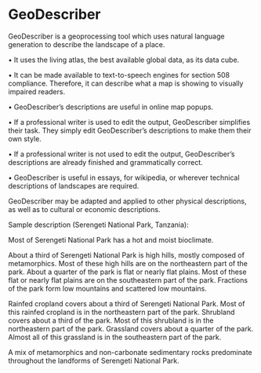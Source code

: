 # GeoDescriber

GeoDescriber is a geoprocessing tool which uses natural language generation to describe the landscape of a place.

• It uses the living atlas, the best available global data, as its data cube.

• It can be made available to text-to-speech engines for section 508 compliance. Therefore, it can describe what a map is showing to visually impaired readers.

• GeoDescriber’s descriptions are useful in online map popups.

• If a professional writer is used to edit the output, GeoDescriber simplifies their task. They simply edit GeoDescriber’s descriptions to make them their own style.

• If a professional writer is not used to edit the output, GeoDescriber’s descriptions are already finished and grammatically correct.

• GeoDescriber is useful in essays, for wikipedia, or wherever technical descriptions of landscapes are required.

GeoDescriber may be adapted and applied to other physical descriptions, as well as to cultural or economic descriptions.


Sample description (Serengeti National Park, Tanzania):

<P>Most of Serengeti National Park has a hot and moist bioclimate.</P><P>About a third of Serengeti National Park is high hills, mostly composed of metamorphics. Most of these high hills are on the northeastern part of the park. About a quarter of the park is flat or nearly flat plains. Most of these flat or nearly flat plains are on the southeastern part of the park. Fractions of the park form low mountains and scattered low mountains.</P><P>Rainfed cropland covers about a third of Serengeti National Park. Most of this rainfed cropland is in the northeastern part of the park. Shrubland covers about a third of the park. Most of this shrubland is in the northeastern part of the park. Grassland covers about a quarter of the park. Almost all of this grassland is in the southeastern part of the park. </P><P>A mix of metamorphics and non-carbonate sedimentary rocks predominate throughout the landforms of Serengeti National Park.</P>




